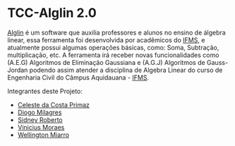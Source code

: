 # TCC-Alglin 2.0

[Alglin](http://www.alglin.com.br/) é um software que auxilia professores e alunos no ensino de álgebra linear, essa ferramenta foi desenvolvida por acadêmicos do [IFMS](https://www.ifms.edu.br/), e atualmente possui algumas operações básicas, como: Soma, Subtração, multiplicação, etc.
A ferramenta irá receber novas funcionalidades como (A.E.G) Algoritmos de Eliminação Gaussiana e (A.G.J) Algoritmos de Gauss-Jordan podendo assim atender a disciplina de Algebra Linear do curso de Engenharia Civil do Câmpus Aquidauana - [IFMS](https://www.ifms.edu.br/).

Integrantes deste Projeto:

- [Celeste da Costa Primaz](https://github.com/CelestePrimaz)
- [Diogo Milagres]()
- [Sidney Roberto](https://github.com/sidneyroberto)
- [Vinicius Moraes](https://github.com/vss-moraes)
- [Wellington Miarro](https://github.com/WellingtonMiarro)
